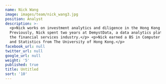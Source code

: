 ```yaml
---
name: Nick Wang
image: images/team/nick_wang3.jpg
position: Analyst
description: >-
  <p>Nick works on investment analytics and diligence in the Hong Kong office.
  Previously, Nick spent two years at DemystData, a data analytics platform for
  the financial services industry.</p> <p>Nick earned a BS in Computer Science
  and Statistics from The University of Hong Kong.</p>
facebook_url: null
twitter_url: null
google_url: null
weight: '5'
published: true
title: Untitled
sort: '10'
---
```

